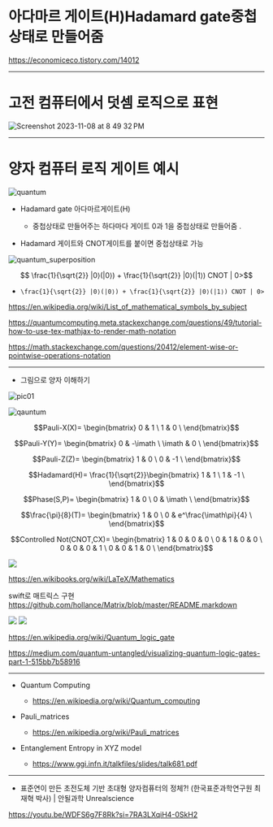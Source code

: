 # 아다마르 게이트(H)Hadamard gate중첩상태로 만들어줌

https://economiceco.tistory.com/14012

<hr>

# 고전 컴퓨터에서 덧셈 로직으로 표현

![Screenshot 2023-11-08 at 8 49 32 PM](https://github.com/YoungHaKim7/Cpp_Training/assets/67513038/64ed157a-b4bd-433c-8869-9a93d42fa70f)

<hr>

# 양자 컴퓨터 로직 게이트 예시 

![quantum](https://github.com/YoungHaKim7/Cpp_Training/assets/67513038/59d6a894-e21d-4b3a-8d3f-05d2deb9ff89)

- Hadamard gate 아다마르게이트(H) 
  - 중첩상태로 만들어주는 하다마다 게이트 0과 1을 중첩상태로 만들어줌 .

- Hadamard 게이트와 CNOT게이트를 붙이면 중첩상태로 가능 

![quantum_superposition](https://github.com/YoungHaKim7/Cpp_Training/assets/67513038/fe4b79e9-f2e6-4de6-9917-03feee66355a)

```math

\frac{1}{\sqrt{2}} |0⟩(|0⟩) + \frac{1}{\sqrt{2}} |0⟩(|1⟩) CNOT | 0>
```

- ``` \frac{1}{\sqrt{2}} |0⟩(|0⟩) + \frac{1}{\sqrt{2}} |0⟩(|1⟩) CNOT | 0> ```

https://en.wikipedia.org/wiki/List_of_mathematical_symbols_by_subject

https://quantumcomputing.meta.stackexchange.com/questions/49/tutorial-how-to-use-tex-mathjax-to-render-math-notation

https://math.stackexchange.com/questions/20412/element-wise-or-pointwise-operations-notation

<hr>

- 그림으로 양자 이해하기 

![pic01](https://github.com/YoungHaKim7/Cpp_Training/assets/67513038/1b30816a-838e-4785-8a43-eedc2e430516)


![qauntum](https://github.com/YoungHaKim7/Cpp_Training/assets/67513038/058f56ed-9203-4c68-8788-53d040c4687e)

```math
Pauli-X(X)=
 \begin{bmatrix}
  0 & 1 \
  1 & 0 \
 \end{bmatrix}
```
```math
Pauli-Y(Y)=
 \begin{bmatrix}
  0 & -\imath \
  \imath & 0 \
 \end{bmatrix}
```
```math
Pauli-Z(Z)=
 \begin{bmatrix}
  1 & 0 \
  0 & -1 \
 \end{bmatrix}
```
```math
Hadamard(H)=
 \frac{1}{\sqrt{2}}\begin{bmatrix}
  1 & 1 \
  1 & -1 \
 \end{bmatrix}
```
```math
Phase(S,P)=
 \begin{bmatrix}
  1 & 0 \
  0 & \imath \
 \end{bmatrix}
```
```math
\frac{\pi}{8}(T)=
 \begin{bmatrix}
  1 & 0 \
  0 & e^\frac{\imath\pi}{4} \
 \end{bmatrix}
```
```math
Controlled Not(CNOT,CX)=
 \begin{bmatrix}
  1 & 0 & 0 & 0 \
  0 & 1 & 0 & 0 \
  0 & 0 & 0 & 1 \
  0 & 0 & 1 & 0 \
 \end{bmatrix}
```
<img src="https://upload.wikimedia.org/wikipedia/commons/thumb/e/e0/Quantum_Logic_Gates.png/440px-Quantum_Logic_Gates.png" />



https://en.wikibooks.org/wiki/LaTeX/Mathematics


swift로 매트릭스 구현 https://github.com/hollance/Matrix/blob/master/README.markdown


<img src="https://miro.medium.com/v2/resize:fit:720/format:webp/1*3coG-0hl3foXn3ZCU4KnBw.jpeg" />

<img src="https://miro.medium.com/v2/resize:fit:720/format:webp/1*2Hkbm7QIyBQfc8vKX7S9vw.jpeg" />

https://en.wikipedia.org/wiki/Quantum_logic_gate

https://medium.com/quantum-untangled/visualizing-quantum-logic-gates-part-1-515bb7b58916

<hr>


- Quantum Computing
  - https://en.wikipedia.org/wiki/Quantum_computing

- Pauli_matrices
  - https://en.wikipedia.org/wiki/Pauli_matrices

- Entanglement Entropy in XYZ model
  - https://www.ggi.infn.it/talkfiles/slides/talk681.pdf

<hr>

- 표준연이 만든 초전도체 기반 초대형 양자컴퓨터의 정체?! (한국표준과학연구원 최재혁 박사) | 안될과학 Unrealscience

https://youtu.be/WDFS6g7F8Rk?si=7RA3LXqiH4-0SkH2
